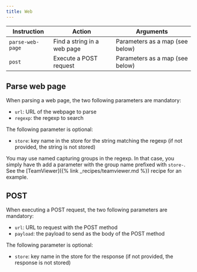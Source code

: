 ```yaml
---
title: Web
---
```


| Instruction      | Action                      | Arguments                       |
| ---------------- | --------------------------- | ------------------------------- |
| `parse-web-page` | Find a string in a web page | Parameters as a map (see below) |
| `post`           | Execute a POST request      | Parameters as a map (see below) |

## Parse web page

When parsing a web page, the two following parameters are mandatory:

- `url`: URL of the webpage to parse
- `regexp`: the regexp to search

The following parameter is optional:

- `store`: key name in the store for the string matching the regexp (if not provided, the string is not stored)

You may use named capturing groups in the regexp. In that case, you simply have th add a parameter with the group name prefixed with `store-`. See the [TeamViewer]({% link _recipes/teamviewer.md %}) recipe for an example.

## POST

When executing a POST request, the two following parameters are mandatory:

- `url`: URL to request with the POST method
- `payload`: the payload to send as the body of the POST method

The following parameter is optional:

- `store`: key name in the store for the response (if not provided, the response is not stored)
